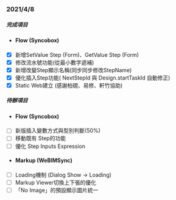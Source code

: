 ### 2021/4/8
##### 完成項目
 - #### Flow (Syncobox)
- [x] 新增SetValue Step (Form)、GetValue Step (Form)
- [x] 修改流水號功能(從最小數字遞補)
- [x] 新增改變Step顯示名稱(同步同步修改StepName)
- [x] 優化插入Step功能( NextStepId 與 Design.startTaskId 自動修正)
- [x] Static Web建立 (感謝柏硯、易修、軒竹協助)
##### 待辦項目
- #### Flow (Syncobox)
- [ ] 新版插入變數方式與型別判斷(50%)
- [ ] 移動既有 Step的功能
- [ ] 優化 Step Inputs Expression
- #### Markup (WeBIMSync)
- [ ] Loading機制 (Dialog Show -> Loading)
- [ ] Markup Viewer切換上下張的優化
- [ ] 「No Image」的預設顯示圖片統一